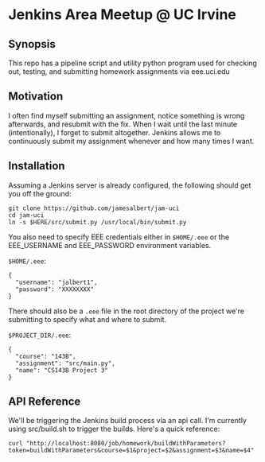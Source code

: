 Jenkins Area Meetup @ UC Irvine
===============================

## Synopsis

This repo has a pipeline script and utility python program used for checking out, testing, and submitting homework assignments via eee.uci.edu

## Motivation

I often find myself submitting an assignment, notice something is wrong afterwards, and resubmit with the fix. When I wait until the last minute (intentionally), I forget to submit altogether. Jenkins allows me to continuously submit my assignment whenever and how many times I want.

## Installation

Assuming a Jenkins server is already configured, the following should get you off the ground:
```
git clone https://github.com/jamesalbert/jam-uci
cd jam-uci
ln -s $HERE/src/submit.py /usr/local/bin/submit.py
```

You also need to specify EEE credentials either in `$HOME/.eee` or the EEE_USERNAME and EEE_PASSWORD environment variables.

`$HOME/.eee`:
```
{
  "username": "jalbert1",
  "password": "XXXXXXXX"
}
```

There should also be a `.eee` file in the root directory of the project we're submitting to specify what and where to submit.

`$PROJECT_DIR/.eee`:
```
{
  "course": "143B",
  "assignment": "src/main.py",
  "name": "CS143B Project 3"
}
```

## API Reference

We'll be triggering the Jenkins build process via an api call. I'm currently using src/build.sh to trigger the builds. Here's a quick reference:
```
curl "http://localhost:8080/job/homework/buildWithParameters?token=buildWithParameters&course=$1&project=$2&assignment=$3&name=$4"
```
